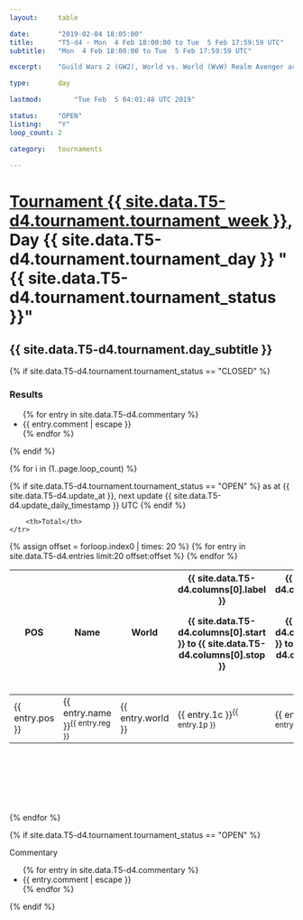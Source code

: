 ```yaml
---
layout: 	table

date: 		"2019-02-04 18:05:00"
title: 		"T5-d4 - Mon  4 Feb 18:00:00 to Tue  5 Feb 17:59:59 UTC"
subtitle: 	"Mon  4 Feb 18:00:00 to Tue  5 Feb 17:59:59 UTC"

excerpt:    "Guild Wars 2 (GW2), World vs. World (WvW) Realm Avenger achivement Tournament. \"Every Kill Counts\""

type:       day

lastmod: 		"Tue Feb  5 04:01:48 UTC 2019"

status:     "OPEN"
listing:    "Y"
loop_count: 2

category: 	tournaments

---
```

<div class="table_header">
    <h1><a href="{{ site.data.T5-d4.tournament.week_url }}">Tournament {{ site.data.T5-d4.tournament.tournament_week }}</a>, Day {{ site.data.T5-d4.tournament.tournament_day }} "{{ site.data.T5-d4.tournament.tournament_status }}"</h1>
    <h2>{{ site.data.T5-d4.tournament.day_subtitle }}</h2> 
</div>

{% if site.data.T5-d4.tournament.tournament_status == "CLOSED" %} 
<div class="commentary">
  <h3>Results</h3>
  <ul>
    {% for entry in site.data.T5-d4.commentary %}
    <li class="commentary_list">{{ entry.comment | escape }}</li>
    {% endfor %}
  </ul>
</div>
{% endif %}


{% for i in (1..page.loop_count) %}

{% if site.data.T5-d4.tournament.tournament_status == "OPEN" %} 
<span class="table_nextupdate">as at {{ site.data.T5-d4.update_at }}, next update {{ site.data.T5-d4.update_daily_timestamp }} UTC</span> 
{% endif %}

<table class="day_table">
  <colgroup>
    <col style="width:18px">
    <col style="width:55px">
    <col style="width:55px">
    <col style="width:12px">
    <col style="width:12px">
    <col style="width:12px">
    <col style="width:12px">
    <col style="width:12px">
    <col style="width:12px">
    <col style="width:12px">
    <col style="width:12px">
    <col style="width:12px">
    <col style="width:12px">
    <col style="width:12px">
    <col style="width:12px">
    <col style="width:12px">
    <col style="width:12px">
    <col style="width:12px">
    <col style="width:12px">
    <col style="width:12px">
    <col style="width:12px">
    <col style="width:12px">
    <col style="width:12px">
    <col style="width:12px">
    <col style="width:12px">
    <col style="width:12px">
    <col style="width:12px">
    <col style="width:18px">
  </colgroup>  
  <thead>
    <tr>
        <th>POS</th>
        <th class="AlignLeft">Name</th>
        <th class="AlignLeft">World</th>

<th><div class="label">{{ site.data.T5-d4.columns[0].label }}<p class="onhover">{{ site.data.T5-d4.columns[0].start }} to {{ site.data.T5-d4.columns[0].stop }}</p></div>​</th>
<th><div class="label">{{ site.data.T5-d4.columns[1].label }}<p class="onhover">{{ site.data.T5-d4.columns[1].start }} to {{ site.data.T5-d4.columns[1].stop }}</p></div>​</th>
<th><div class="label">{{ site.data.T5-d4.columns[2].label }}<p class="onhover">{{ site.data.T5-d4.columns[2].start }} to {{ site.data.T5-d4.columns[2].stop }}</p></div>​</th>
<th><div class="label">{{ site.data.T5-d4.columns[3].label }}<p class="onhover">{{ site.data.T5-d4.columns[3].start }} to {{ site.data.T5-d4.columns[3].stop }}</p></div>​</th>
<th><div class="label">{{ site.data.T5-d4.columns[4].label }}<p class="onhover">{{ site.data.T5-d4.columns[4].start }} to {{ site.data.T5-d4.columns[4].stop }}</p></div>​</th>
<th><div class="label">{{ site.data.T5-d4.columns[5].label }}<p class="onhover">{{ site.data.T5-d4.columns[5].start }} to {{ site.data.T5-d4.columns[5].stop }}</p></div>​</th>
<th><div class="label">{{ site.data.T5-d4.columns[6].label }}<p class="onhover">{{ site.data.T5-d4.columns[6].start }} to {{ site.data.T5-d4.columns[6].stop }}</p></div>​</th>
<th><div class="label">{{ site.data.T5-d4.columns[7].label }}<p class="onhover">{{ site.data.T5-d4.columns[7].start }} to {{ site.data.T5-d4.columns[7].stop }}</p></div>​</th>
<th><div class="label">{{ site.data.T5-d4.columns[8].label }}<p class="onhover">{{ site.data.T5-d4.columns[8].start }} to {{ site.data.T5-d4.columns[8].stop }}</p></div>​</th>
<th><div class="label">{{ site.data.T5-d4.columns[9].label }}<p class="onhover">{{ site.data.T5-d4.columns[9].start }} to {{ site.data.T5-d4.columns[9].stop }}</p></div>​</th>
<th><div class="label">{{ site.data.T5-d4.columns[10].label }}<p class="onhover">{{ site.data.T5-d4.columns[10].start }} to {{ site.data.T5-d4.columns[10].stop }}</p></div>​</th>

<th><div class="label">{{ site.data.T5-d4.columns[11].label }}<p class="onhover">{{ site.data.T5-d4.columns[11].start }} to {{ site.data.T5-d4.columns[11].stop }}</p></div>​</th>
<th><div class="label">{{ site.data.T5-d4.columns[12].label }}<p class="onhover">{{ site.data.T5-d4.columns[12].start }} to {{ site.data.T5-d4.columns[12].stop }}</p></div>​</th>
<th><div class="label">{{ site.data.T5-d4.columns[13].label }}<p class="onhover">{{ site.data.T5-d4.columns[13].start }} to {{ site.data.T5-d4.columns[13].stop }}</p></div>​</th>
<th><div class="label">{{ site.data.T5-d4.columns[14].label }}<p class="onhover">{{ site.data.T5-d4.columns[14].start }} to {{ site.data.T5-d4.columns[14].stop }}</p></div>​</th>
<th><div class="label">{{ site.data.T5-d4.columns[15].label }}<p class="onhover">{{ site.data.T5-d4.columns[15].start }} to {{ site.data.T5-d4.columns[15].stop }}</p></div>​</th>
<th><div class="label">{{ site.data.T5-d4.columns[16].label }}<p class="onhover">{{ site.data.T5-d4.columns[16].start }} to {{ site.data.T5-d4.columns[16].stop }}</p></div>​</th>
<th><div class="label">{{ site.data.T5-d4.columns[17].label }}<p class="onhover">{{ site.data.T5-d4.columns[17].start }} to {{ site.data.T5-d4.columns[17].stop }}</p></div>​</th>
<th><div class="label">{{ site.data.T5-d4.columns[18].label }}<p class="onhover">{{ site.data.T5-d4.columns[18].start }} to {{ site.data.T5-d4.columns[18].stop }}</p></div>​</th>
<th><div class="label">{{ site.data.T5-d4.columns[19].label }}<p class="onhover">{{ site.data.T5-d4.columns[19].start }} to {{ site.data.T5-d4.columns[19].stop }}</p></div>​</th>
<th><div class="label">{{ site.data.T5-d4.columns[20].label }}<p class="onhover">{{ site.data.T5-d4.columns[20].start }} to {{ site.data.T5-d4.columns[20].stop }}</p></div>​</th>

<th><div class="label">{{ site.data.T5-d4.columns[21].label }}<p class="onhover">{{ site.data.T5-d4.columns[21].start }} to {{ site.data.T5-d4.columns[21].stop }}</p></div>​</th>
<th><div class="label">{{ site.data.T5-d4.columns[22].label }}<p class="onhover">{{ site.data.T5-d4.columns[22].start }} to {{ site.data.T5-d4.columns[22].stop }}</p></div>​</th>
<th><div class="label">{{ site.data.T5-d4.columns[23].label }}<p class="onhover">{{ site.data.T5-d4.columns[23].start }} to {{ site.data.T5-d4.columns[23].stop }}</p></div>​</th>

        <th>Total</th>
    </tr>
  </thead>
  {% assign offset = forloop.index0 | times: 20 %}
<tbody>
{% for entry in site.data.T5-d4.entries limit:20 offset:offset %}
  <tr>
    <td class="pl{{ entry.pos }}">{{ entry.pos }}</td>
    <td class="AlignLeft">{{ entry.name }}<sup>{{ entry.reg }}</sup></td>
    <td class="AlignLeft">{{ entry.world }}</td>
    <td class="pl{{ entry.1p }}">{{ entry.1c }}<sup>{{ entry.1p }}</sup></td>
    <td class="pl{{ entry.2p }}">{{ entry.2c }}<sup>{{ entry.2p }}</sup></td>
    <td class="pl{{ entry.3p }}">{{ entry.3c }}<sup>{{ entry.3p }}</sup></td>
    <td class="pl{{ entry.4p }}">{{ entry.4c }}<sup>{{ entry.4p }}</sup></td>
    <td class="pl{{ entry.5p }}">{{ entry.5c }}<sup>{{ entry.5p }}</sup></td>
    <td class="pl{{ entry.6p }}">{{ entry.6c }}<sup>{{ entry.6p }}</sup></td>
    <td class="pl{{ entry.7p }}">{{ entry.7c }}<sup>{{ entry.7p }}</sup></td>
    <td class="pl{{ entry.8p }}">{{ entry.8c }}<sup>{{ entry.8p }}</sup></td>
    <td class="pl{{ entry.9p }}">{{ entry.9c }}<sup>{{ entry.9p }}</sup></td>
    <td class="pl{{ entry.10p }}">{{ entry.10c }}<sup>{{ entry.10p }}</sup></td>
    <td class="pl{{ entry.11p }}">{{ entry.11c }}<sup>{{ entry.11p }}</sup></td>
    <td class="pl{{ entry.12p }}">{{ entry.12c }}<sup>{{ entry.12p }}</sup></td>
    <td class="pl{{ entry.13p }}">{{ entry.13c }}<sup>{{ entry.13p }}</sup></td>
    <td class="pl{{ entry.14p }}">{{ entry.14c }}<sup>{{ entry.14p }}</sup></td>
    <td class="pl{{ entry.15p }}">{{ entry.15c }}<sup>{{ entry.15p }}</sup></td>
    <td class="pl{{ entry.16p }}">{{ entry.16c }}<sup>{{ entry.16p }}</sup></td>
    <td class="pl{{ entry.17p }}">{{ entry.17c }}<sup>{{ entry.17p }}</sup></td>
    <td class="pl{{ entry.18p }}">{{ entry.18c }}<sup>{{ entry.18p }}</sup></td>
    <td class="pl{{ entry.19p }}">{{ entry.19c }}<sup>{{ entry.19p }}</sup></td>
    <td class="pl{{ entry.20p }}">{{ entry.20c }}<sup>{{ entry.20p }}</sup></td>
    <td class="pl{{ entry.21p }}">{{ entry.21c }}<sup>{{ entry.21p }}</sup></td>
    <td class="pl{{ entry.22p }}">{{ entry.22c }}<sup>{{ entry.22p }}</sup></td>
    <td class="pl{{ entry.23p }}">{{ entry.23c }}<sup>{{ entry.23p }}</sup></td>
    <td class="pl{{ entry.24p }}">{{ entry.24c }}<sup>{{ entry.24p }}</sup></td>
    <td>{{ entry.total }}</td>
  </tr>
{% endfor %}  
</tbody>
</table>
<div class="leaderboard">
  <script async src="//pagead2.googlesyndication.com/pagead/js/adsbygoogle.js"></script>
  <!-- 728x90 -->
  <ins class="adsbygoogle"
       style="display:inline-block;width:728px;height:90px"
       data-ad-client="ca-pub-3274917281288240"
       data-ad-slot="3870538733"></ins>
  <script>
  (adsbygoogle = window.adsbygoogle || []).push({});
  </script>    
</div>
<br />
{% endfor %}

{% if site.data.T5-d4.tournament.tournament_status == "OPEN" %} 
<div class="commentary">
  <span class="commentary_title">Commentary</span>
  <ul>
    {% for entry in site.data.T5-d4.commentary %}
    <li class="commentary_list">{{ entry.comment | escape }}</li>
    {% endfor %}
  </ul>
</div>
{% endif %}


